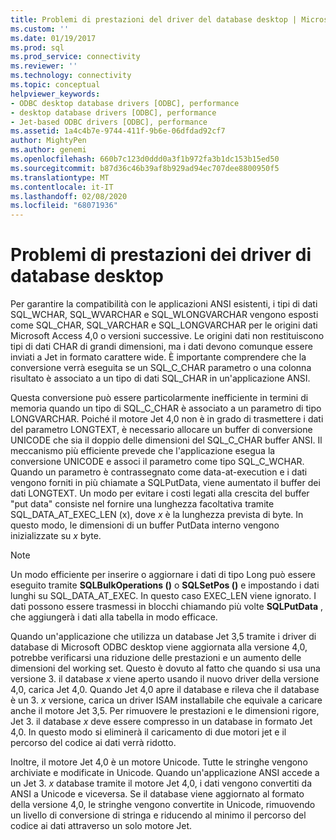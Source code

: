 ```yaml
---
title: Problemi di prestazioni del driver del database desktop | Microsoft Docs
ms.custom: ''
ms.date: 01/19/2017
ms.prod: sql
ms.prod_service: connectivity
ms.reviewer: ''
ms.technology: connectivity
ms.topic: conceptual
helpviewer_keywords:
- ODBC desktop database drivers [ODBC], performance
- desktop database drivers [ODBC], performance
- Jet-based ODBC drivers [ODBC], performance
ms.assetid: 1a4c4b7e-9744-411f-9b6e-06dfdad92cf7
author: MightyPen
ms.author: genemi
ms.openlocfilehash: 660b7c123d0ddd0a3f1b972fa3b1dc153b15ed50
ms.sourcegitcommit: b87d36c46b39af8b929ad94ec707dee8800950f5
ms.translationtype: MT
ms.contentlocale: it-IT
ms.lasthandoff: 02/08/2020
ms.locfileid: "68071936"
---
```

# <a name="desktop-database-driver-performance-issues"></a>Problemi di prestazioni dei driver di database desktop
Per garantire la compatibilità con le applicazioni ANSI esistenti, i tipi di dati SQL_WCHAR, SQL_WVARCHAR e SQL_WLONGVARCHAR vengono esposti come SQL_CHAR, SQL_VARCHAR e SQL_LONGVARCHAR per le origini dati Microsoft Access 4,0 o versioni successive. Le origini dati non restituiscono tipi di dati CHAR di grandi dimensioni, ma i dati devono comunque essere inviati a Jet in formato carattere wide. È importante comprendere che la conversione verrà eseguita se un SQL_C_CHAR parametro o una colonna risultato è associato a un tipo di dati SQL_CHAR in un'applicazione ANSI.  
  
 Questa conversione può essere particolarmente inefficiente in termini di memoria quando un tipo di SQL_C_CHAR è associato a un parametro di tipo LONGVARCHAR. Poiché il motore Jet 4,0 non è in grado di trasmettere i dati del parametro LONGTEXT, è necessario allocare un buffer di conversione UNICODE che sia il doppio delle dimensioni del SQL_C_CHAR buffer ANSI. Il meccanismo più efficiente prevede che l'applicazione esegua la conversione UNICODE e associ il parametro come tipo SQL_C_WCHAR. Quando un parametro è contrassegnato come data-at-execution e i dati vengono forniti in più chiamate a SQLPutData, viene aumentato il buffer dei dati LONGTEXT. Un modo per evitare i costi legati alla crescita del buffer "put data" consiste nel fornire una lunghezza facoltativa tramite SQL_DATA_AT_EXEC_LEN (x), dove *x* è la lunghezza prevista di byte. In questo modo, le dimensioni di un buffer PutData interno vengono inizializzate su *x* byte.  
  
> [!NOTE]  
>  Un modo efficiente per inserire o aggiornare i dati di tipo Long può essere eseguito tramite **SQLBulkOperations ()** o **SQLSetPos ()** e impostando i dati lunghi su SQL_DATA_AT_EXEC. In questo caso EXEC_LEN viene ignorato. I dati possono essere trasmessi in blocchi chiamando più volte **SQLPutData** , che aggiungerà i dati alla tabella in modo efficace.  
  
 Quando un'applicazione che utilizza un database Jet 3,5 tramite i driver di database di Microsoft ODBC desktop viene aggiornata alla versione 4,0, potrebbe verificarsi una riduzione delle prestazioni e un aumento delle dimensioni del working set. Questo è dovuto al fatto che quando si usa una versione 3. il database *x* viene aperto usando il nuovo driver della versione 4,0, carica Jet 4,0. Quando Jet 4,0 apre il database e rileva che il database è un 3. *x* versione, carica un driver ISAM installabile che equivale a caricare anche il motore Jet 3,5. Per rimuovere le prestazioni e le dimensioni rigore, Jet 3. il database *x* deve essere compresso in un database in formato Jet 4,0. In questo modo si eliminerà il caricamento di due motori jet e il percorso del codice ai dati verrà ridotto.  
  
 Inoltre, il motore Jet 4,0 è un motore Unicode. Tutte le stringhe vengono archiviate e modificate in Unicode. Quando un'applicazione ANSI accede a un Jet 3. *x* database tramite il motore Jet 4,0, i dati vengono convertiti da ANSI a Unicode e viceversa. Se il database viene aggiornato al formato della versione 4,0, le stringhe vengono convertite in Unicode, rimuovendo un livello di conversione di stringa e riducendo al minimo il percorso del codice ai dati attraverso un solo motore Jet.
